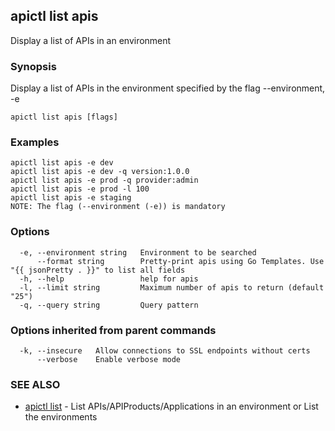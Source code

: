 ## apictl list apis

Display a list of APIs in an environment

### Synopsis

Display a list of APIs in the environment specified by the flag --environment, -e

```
apictl list apis [flags]
```

### Examples

```
apictl list apis -e dev
apictl list apis -e dev -q version:1.0.0
apictl list apis -e prod -q provider:admin
apictl list apis -e prod -l 100
apictl list apis -e staging
NOTE: The flag (--environment (-e)) is mandatory
```

### Options

```
  -e, --environment string   Environment to be searched
      --format string        Pretty-print apis using Go Templates. Use "{{ jsonPretty . }}" to list all fields
  -h, --help                 help for apis
  -l, --limit string         Maximum number of apis to return (default "25")
  -q, --query string         Query pattern
```

### Options inherited from parent commands

```
  -k, --insecure   Allow connections to SSL endpoints without certs
      --verbose    Enable verbose mode
```

### SEE ALSO

* [apictl list](apictl_list.md)	 - List APIs/APIProducts/Applications in an environment or List the environments

